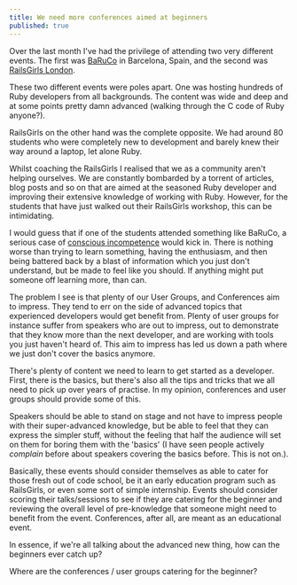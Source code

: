 ```yaml
---
title: We need more conferences aimed at beginners
published: true
---
```


Over the last month I've had the privilege of attending two very different events.  The first was [BaRuCo](http://www.baruco.org/) in Barcelona, Spain, and the second was [RailsGirls London](http://railsgirls.co.uk/london/events/3).

These two different events were poles apart.  One was hosting hundreds of Ruby developers from all backgrounds.  The content was wide and deep and at some points pretty damn advanced (walking through the C code of Ruby anyone?).

RailsGirls on the other hand was the complete opposite.  We had around 80 students who were completely new to development and barely knew their way around a laptop, let alone Ruby.

Whilst coaching the RailsGirls I realised that we as a community aren't helping ourselves.  We are constantly bombarded by a torrent of articles, blog posts and so on that are aimed at the seasoned Ruby developer and improving their extensive knowledge of working with Ruby. However, for the students that have just walked out their RailsGirls workshop, this can be intimidating.

I would guess that if one of the students attended something like BaRuCo, a serious case of [conscious incompetence](http://en.wikipedia.org/wiki/Four_stages_of_competence) would kick in.  There is nothing worse than trying to learn something, having the enthusiasm, and then being battered back by a blast of information which you just don't understand, but be made to feel like you should.  If anything might put someone off learning more, than can.

The problem I see is that plenty of our User Groups, and Conferences aim to impress.  They tend to err on the side of advanced topics that experienced developers would get benefit from.  Plenty of user groups for instance suffer from speakers who are out to impress, out to demonstrate that they know more than the next developer, and are working with tools you just haven't heard of.  This aim to impress has led us down a path where we just don't cover the basics anymore.

There's plenty of content we need to learn to get started as a developer.  First, there is the basics, but there's also all the tips and tricks that we all need to pick up over years of practise.  In my opinion, conferences and user groups should provide some of this.

Speakers should be able to stand on stage and not have to impress people with their super-advanced knowledge, but be able to feel that they can express the simpler stuff, without the feeling that half the audience will set on them for boring them with the 'basics' (I have seen people actively _complain_ before about speakers covering the basics before.  This is not on.).

Basically, these events should consider themselves as able to cater for those fresh out of code school, be it an early education program such as RailsGirls, or even some sort of simple internship.  Events should consider scoring their talks/sessions to see if they are catering for the beginner and reviewing the overall level of pre-knowledge that someone might need to benefit from the event.  Conferences, after all, are meant as an educational event.

In essence, if we're all talking about the advanced new thing, how can the beginners ever catch up?

Where are the conferences / user groups catering for the beginner?
